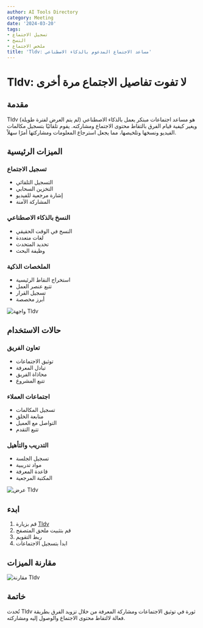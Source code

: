 ```yaml
---
author: AI Tools Directory
category: Meeting
date: '2024-03-20'
tags:
- تسجيل الاجتماع
- النسخ
- ملخص الاجتماع
title: 'Tldv: مساعد الاجتماع المدعوم بالذكاء الاصطناعي'
---
```


# Tldv: لا تفوت تفاصيل الاجتماع مرة أخرى

## مقدمة

Tldv (لم يتم العرض لفترة طويلة) هو مساعد اجتماعات مبتكر يعمل بالذكاء الاصطناعي ويغير كيفية قيام الفرق بالتقاط محتوى الاجتماع ومشاركته. يقوم تلقائيًا بتسجيل مكالمات الفيديو ونسخها وتلخيصها، مما يجعل استرجاع المعلومات ومشاركتها أمرًا سهلاً.

## الميزات الرئيسية

### تسجيل الاجتماع
- التسجيل التلقائي
- التخزين السحابي
- إشارة مرجعية للفيديو
- المشاركة الآمنة

### النسخ بالذكاء الاصطناعي
- النسخ في الوقت الحقيقي
- لغات متعددة
- تحديد المتحدث
- وظيفة البحث

### الملخصات الذكية
- استخراج النقاط الرئيسية
- تتبع عنصر العمل
- تسجيل القرار
- أبرز مخصصة

![واجهة Tldv](/imgs/tldv/interface.jpg)

## حالات الاستخدام

### تعاون الفريق
- توثيق الاجتماعات
- تبادل المعرفة
- محاذاة الفريق
- تتبع المشروع

### اجتماعات العملاء
- تسجيل المكالمات
- متابعة الخلق
- التواصل مع العميل
- تتبع التقدم

### التدريب والتأهيل
- تسجيل الجلسة
- مواد تدريبية
- قاعدة المعرفة
- المكتبة المرجعية

![عرض Tldv](/imgs/tldv/demo.jpg)

## ابدء

1. قم بزيارة [Tldv](https://tldv.io)
2. قم بتثبيت ملحق المتصفح
3. ربط التقويم
4. ابدأ بتسجيل الاجتماعات

## مقارنة الميزات

![مقارنة Tldv](/imgs/tldv/comparison.jpg)

## خاتمة

تُحدث Tldv ثورة في توثيق الاجتماعات ومشاركة المعرفة من خلال تزويد الفرق بطريقة فعالة لالتقاط محتوى الاجتماع والوصول إليه ومشاركته.